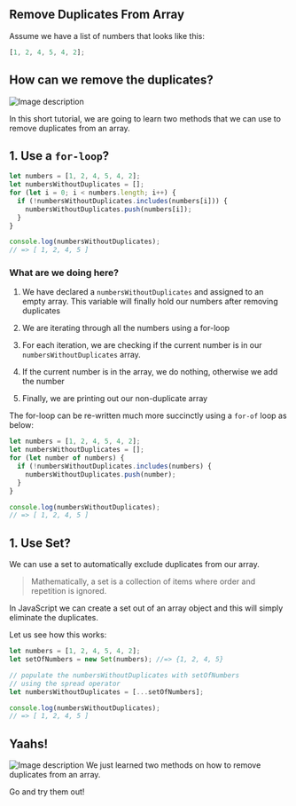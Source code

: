 ## Remove Duplicates From Array

Assume we have a list of numbers that looks like this:

```js
[1, 2, 4, 5, 4, 2];
```

## How can we remove the duplicates?
![Image description](https://dev-to-uploads.s3.amazonaws.com/uploads/articles/2z4qrs3lfe2p1uz277lp.gif)
 

In this short tutorial, we are going to learn two methods that we can use to remove duplicates from an array.


## 1. Use a `for-loop`?

```js
let numbers = [1, 2, 4, 5, 4, 2];
let numbersWithoutDuplicates = [];
for (let i = 0; i < numbers.length; i++) {
  if (!numbersWithoutDuplicates.includes(numbers[i])) {
    numbersWithoutDuplicates.push(numbers[i]);
  }
}

console.log(numbersWithoutDuplicates);
// => [ 1, 2, 4, 5 ]
```

### What are we doing here?

1. We have declared a `numbersWithoutDuplicates` and assigned to an empty array. This variable will finally hold our numbers after removing duplicates

1. We are iterating through all the numbers using a for-loop

1. For each iteration, we are checking if the current number is in our `numbersWithoutDuplicates` array.

1. If the current number is in the array, we do nothing, otherwise we add the number

1. Finally, we are printing out our non-duplicate array

The for-loop can be re-written much more succinctly using a `for-of` loop as below:
```js
let numbers = [1, 2, 4, 5, 4, 2];
let numbersWithoutDuplicates = [];
for (let number of numbers) {
  if (!numbersWithoutDuplicates.includes(numbers) {
    numbersWithoutDuplicates.push(number);
  }
}

console.log(numbersWithoutDuplicates);
// => [ 1, 2, 4, 5 ]
```

## 1. Use Set?
We can use a set to automatically exclude duplicates from our array.

> Mathematically, a set is a collection of items where order and repetition is ignored.

In JavaScript we can create a set out of an array object and this will simply eliminate the duplicates.

Let us see how this works:

```js
let numbers = [1, 2, 4, 5, 4, 2];
let setOfNumbers = new Set(numbers); //=> {1, 2, 4, 5}

// populate the numbersWithoutDuplicates with setOfNumbers
// using the spread operator
let numbersWithoutDuplicates = [...setOfNumbers];

console.log(numbersWithoutDuplicates);
// => [ 1, 2, 4, 5 ]
```

## Yaahs! 
![Image description](https://dev-to-uploads.s3.amazonaws.com/uploads/articles/vm9yga2vnq3dy31j82iz.gif)
We just learned two methods on how to remove duplicates from an array. 

Go and try them out!
 
